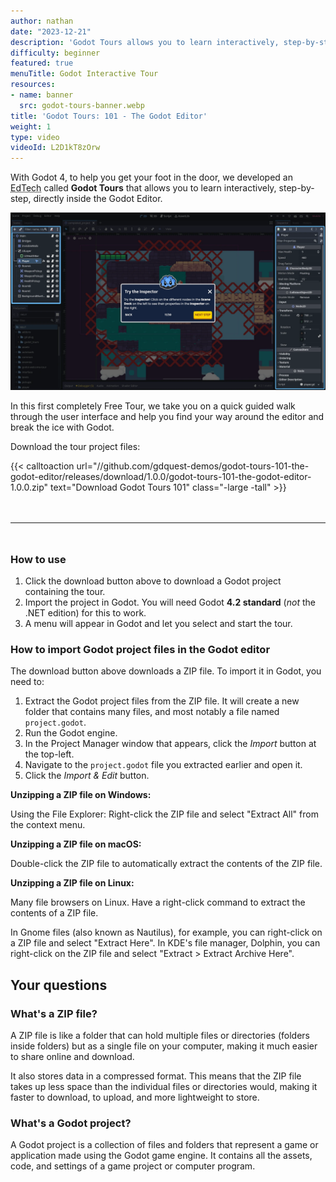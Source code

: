 ```yaml
---
author: nathan
date: "2023-12-21"
description: 'Godot Tours allows you to learn interactively, step-by-step, directly inside the Godot Editor. In this first completely Free Tour, we take you on a quick guided walk through the user interface and help you find your way around the editor and break the ice with Godot.'
difficulty: beginner
featured: true
menuTitle: Godot Interactive Tour
resources:
- name: banner
  src: godot-tours-banner.webp
title: 'Godot Tours: 101 - The Godot Editor'
weight: 1
type: video
videoId: L2D1kT8zOrw
---
```


With Godot 4, to help you get your foot in the door, we developed an <abbr title="Educational Technology">EdTech</abbr> called **Godot Tours** that allows you to learn interactively, step-by-step, directly inside the Godot Editor. 

![Screenshot of one of the first steps of the tour, showing the running game and a bubble inviting you to run the game.](tour-101-screenshot-02.webp)

In this first completely Free Tour, we take you on a quick guided walk through the user interface and help you find your way around the editor and break the ice with Godot.


Download the tour project files:

{{< calltoaction 
url="//github.com/gdquest-demos/godot-tours-101-the-godot-editor/releases/download/1.0.0/godot-tours-101-the-godot-editor-1.0.0.zip" 
text="Download Godot Tours 101"
class="-large -tall" >}}

<hr style="margin-top: 3rem; margin-bottom: 3rem;" />



### How to use

1. Click the download button above to download a Godot project containing the tour.
2. Import the project in Godot. You will need Godot **4.2 standard** (*not* the .NET edition) for this to work.
3. A menu will appear in Godot and let you select and start the tour.


### How to import Godot project files in the Godot editor

The download button above downloads a ZIP file. To import it in Godot, you need to:

1. Extract the Godot project files from the ZIP file. It will create a new folder that contains many files, and most notably a file named `project.godot`.
2. Run the Godot engine.
3. In the Project Manager window that appears, click the *Import* button at the top-left.
4. Navigate to the `project.godot` file you extracted earlier and open it.
5. Click the *Import & Edit* button.

**Unzipping a ZIP file on Windows:**

Using the File Explorer: Right-click the ZIP file and select "Extract All" from the context menu.

**Unzipping a ZIP file on macOS:**

Double-click the ZIP file to automatically extract the contents of the ZIP file.

**Unzipping a ZIP file on Linux:**

Many file browsers on Linux. Have a right-click command to extract the contents of a ZIP file.

In Gnome files (also known as Nautilus), for example, you can right-click on a ZIP file and select "Extract Here".
In KDE's file manager, Dolphin, you can right-click on the ZIP file and select "Extract > Extract Archive Here".

## Your questions

### What's a ZIP file?

A ZIP file is like a folder that can hold multiple files or directories (folders inside folders) but as a single file on your computer, making it much easier to share online and download.

It also stores data in a compressed format. This means that the ZIP file takes up less space than the individual files or directories would, making it faster to download, to upload, and more lightweight to store.

### What's a Godot project?

A Godot project is a collection of files and folders that represent a game or application made using the Godot game engine. It contains all the assets, code, and settings of a game project or computer program.
